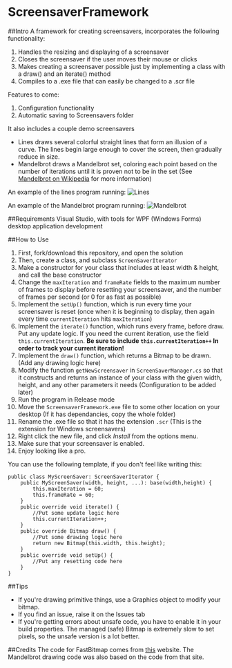 # ScreensaverFramework

##Intro
A framework for creating screensavers, incorporates the following functionality:

1. Handles the resizing and displaying of a screensaver
2. Closes the screensaver if the user moves their mouse or clicks
2. Makes creating a screensaver possible just by implementing a class with a draw() and an iterate() method
3. Compiles to a .exe file that can easily be changed to a .scr file

Features to come:

1. Configuration functionality
2. Automatic saving to Screensavers folder

It also includes a couple demo screensavers
+ Lines draws several colorful straight lines that form an illusion of a curve. The lines begin large enough to cover the screen, then gradually reduce in size.
+ Mandelbrot draws a Mandelbrot set, coloring each point based on the number of iterations until it is proven not to be in the set \(See [Mandelbrot on Wikipedia][] for more information\)

An example of the lines program running:
![Lines]

An example of the Mandelbrot program running:
![Mandelbrot]

[Lines]: ./Images/Lines.gif
[Mandelbrot]: ./Images/Mandelbrot.gif
[Mandelbrot on Wikipedia]:  https://en.wikipedia.org/wiki/Mandelbrot_set

##Requirements
Visual Studio, with tools for WPF (Windows Forms) desktop application development

##How to Use
1. First, fork/download this repository, and open the solution
2. Then, create a class, and subclass `ScreenSaverIterator`
3. Make a constructor for your class that includes at least width & height, and call the base constructor
4. Change the `maxIteration` and `frameRate` fields to the maximum number of frames to display before resetting your screensaver, and the number of frames per second (or 0 for as fast as possible)
5. Implement the `setUp()` function, which is run every time your screensaver is reset (once when it is beginning to display, then again every time `currentIteration` hits `maxIteration`)
6. Implement the `iterate()` function, which runs every frame, before draw. Put any update logic. If you need the current iteration, use the field `this.currentIteration`. 
**Be sure to include `this.currentIteration++` In order to track your current iteration!**
7. Implement the `draw()` function, which returns a Bitmap to be drawn. (Add any drawing logic here)
8. Modify the function `getNewScreensaver` in `ScreenSaverManager.cs` so that it constructs and returns an instance of your class with the given width, height, and any other parameters it needs (Configuration to be added later)
9. Run the program in Release mode
10. Move the `ScreensaverFramework.exe` file to some other location on your desktop (If it has dependancies, copy the whole folder)
11. Rename the .exe file so that it has the extension `.scr` (This is the extension for Windows screensavers)
12. Right click the new file, and click *Install* from the options menu.
13. Make sure that your screensaver is enabled. 
14. Enjoy looking like a pro.

You can use the following template, if you don't feel like writing this:

    public class MyScreenSaver: ScreenSaverIterator {
        public MyScreenSaver(width, height, ...): base(width,height) {
            this.maxIteration = 60;
            this.frameRate = 60;
        }
        public override void iterate() {
            //Put some update logic here
            this.currentIteration++;
        }
        public override Bitmap draw() {
            //Put some drawing logic here
            return new Bitmap(this.width, this.height);
        }
        public override void setUp() {
            //Put any resetting code here
        }
    }
    
##Tips

+ If you're drawing primitive things, use a Graphics object to modify your bitmap.
+ If you find an issue, raise it on the Issues tab
+ If you're getting errors about unsafe code, you have to enable it in your build properties. The managed (safe) Bitmap 
is extremely slow to set pixels, so the unsafe version is a lot better.


##Credits
The code for FastBitmap comes from [this](http://johnparsons.net/index.php/2013/01/01/drawing-the-mandelbrot-fractal-in-c/) website.
The Mandelbrot drawing code was also based on the code from that site.
